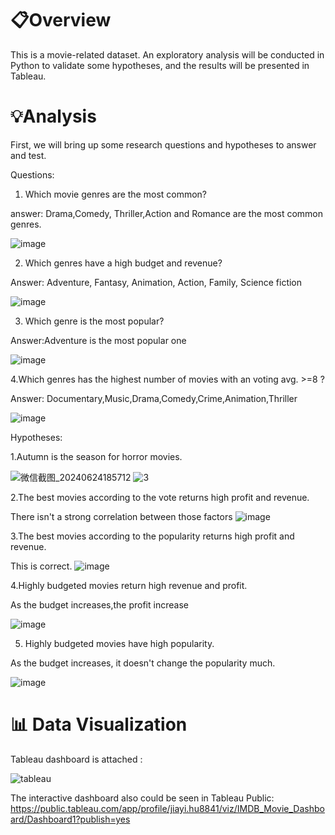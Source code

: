 
# 📋Overview
This is a movie-related dataset. An exploratory analysis will be conducted in Python to validate some hypotheses, and the results will be presented in Tableau.

# 💡Analysis
First, we will bring up some research questions and hypotheses to answer and test.

Questions:

1. Which movie genres are the most common?

answer: Drama,Comedy, Thriller,Action and Romance are the most common genres.

![image](https://github.com/jiayihu130/Exploratory-Analysis-of-Movie-Data/assets/163877307/170262b9-a3d4-4f7b-b5f7-2b460c8a39db)

2. Which genres have a high budget and revenue?

Answer: Adventure, Fantasy, Animation, Action, Family, Science fiction

![image](https://github.com/jiayihu130/Exploratory-Analysis-of-Movie-Data/assets/163877307/48322322-a083-4900-ae7e-c0eac92f46d0)

3. Which genre is the most popular?

Answer:Adventure is the most popular one 

![image](https://github.com/jiayihu130/Exploratory-Analysis-of-Movie-Data/assets/163877307/56ae3af0-1d93-4f7e-a048-fa0942486ede)

4.Which genres has the highest number of movies with an voting avg. >=8 ?

Answer: Documentary,Music,Drama,Comedy,Crime,Animation,Thriller 

![image](https://github.com/jiayihu130/Exploratory-Analysis-of-Movie-Data/assets/163877307/f0dfc960-f09c-4328-8070-3b9bd38b5bf9) 


Hypotheses:

1.Autumn is the season for horror movies.

![微信截图_20240624185712](https://github.com/jiayihu130/Exploratory-Analysis-of-Movie-Data/assets/163877307/1a73312e-b0a5-4d2c-a1af-c53d19cf9f74)
![3](https://github.com/jiayihu130/Exploratory-Analysis-of-Movie-Data/assets/163877307/9e57732e-3d3e-4a70-9979-9d67db537daa)

2.The best movies according to the vote returns high profit and revenue.

There isn't a strong correlation between those factors
![image](https://github.com/jiayihu130/Exploratory-Analysis-of-Movie-Data/assets/163877307/444002da-aa4b-422d-bfef-44d79e5811c3)

3.The best movies according to the popularity returns high profit and revenue.

This is correct.
![image](https://github.com/jiayihu130/Exploratory-Analysis-of-Movie-Data/assets/163877307/5ea708c0-d0d2-4a60-90e0-12def09ac873)

4.Highly budgeted movies return high revenue and profit.

As  the budget increases,the profit increase 

![image](https://github.com/jiayihu130/Exploratory-Analysis-of-Movie-Data/assets/163877307/8d90cef1-0d5f-4cf7-ac76-1d53b570d20d)

5. Highly budgeted movies have high popularity.

As the budget increases, it doesn't change the popularity much.

![image](https://github.com/jiayihu130/Exploratory-Analysis-of-Movie-Data/assets/163877307/37abf944-0ed4-4f54-a7ae-82306e8c8369)

# 📊 Data Visualization

Tableau dashboard is attached :

![tableau](https://github.com/jiayihu130/Exploratory-Analysis-of-Movie-Data/assets/163877307/390b1f31-112d-476a-8671-cce264fd0f97)

The interactive dashboard also could be seen in Tableau Public: https://public.tableau.com/app/profile/jiayi.hu8841/viz/IMDB_Movie_Dashboard/Dashboard1?publish=yes
